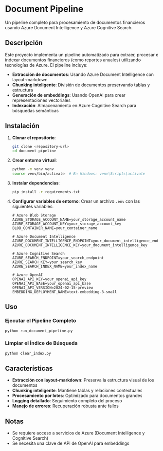 # Document Pipeline

Un pipeline completo para procesamiento de documentos financieros usando Azure Document Intelligence y Azure Cognitive Search.

## Descripción

Este proyecto implementa un pipeline automatizado para extraer, procesar e indexar documentos financieros (como reportes anuales) utilizando tecnologías de Azure. El pipeline incluye:

- **Extracción de documentos**: Usando Azure Document Intelligence con layout-markdown
- **Chunking inteligente**: División de documentos preservando tablas y estructura
- **Generación de embeddings**: Usando OpenAI para crear representaciones vectoriales
- **Indexación**: Almacenamiento en Azure Cognitive Search para búsquedas semánticas

## Instalación

1. **Clonar el repositorio**:
   ```bash
   git clone <repository-url>
   cd document-pipeline
   ```

2. **Crear entorno virtual**:
   ```bash
   python -m venv venv
   source venv/bin/activate  # En Windows: venv\Scripts\activate
   ```

3. **Instalar dependencias**:
   ```bash
   pip install -r requirements.txt
   ```

4. **Configurar variables de entorno**:
   Crear un archivo `.env` con las siguientes variables:
   ```
   # Azure Blob Storage
   AZURE_STORAGE_ACCOUNT_NAME=your_storage_account_name
   AZURE_STORAGE_ACCOUNT_KEY=your_storage_account_key
   BLOB_CONTAINER_NAME=your_container_name
   
   # Azure Document Intelligence
   AZURE_DOCUMENT_INTELLIGENCE_ENDPOINT=your_document_intelligence_endpoint
   AZURE_DOCUMENT_INTELLIGENCE_KEY=your_document_intelligence_key
   
   # Azure Cognitive Search
   AZURE_SEARCH_ENDPOINT=your_search_endpoint
   AZURE_SEARCH_KEY=your_search_key
   AZURE_SEARCH_INDEX_NAME=your_index_name
   
   # Azure OpenAI
   OPENAI_API_KEY=your_openai_api_key
   OPENAI_API_BASE=your_openai_api_base
   OPENAI_API_VERSION=2024-02-15-preview
   EMBEDDING_DEPLOYMENT_NAME=text-embedding-3-small
   ```

## Uso

### Ejecutar el Pipeline Completo

```bash
python run_document_pipeline.py
```

### Limpiar el Índice de Búsqueda

```bash
python clear_index.py
```

## Características

- **Extracción con layout-markdown**: Preserva la estructura visual de los documentos
- **Chunking inteligente**: Mantiene tablas y relaciones contextuales
- **Procesamiento por lotes**: Optimizado para documentos grandes
- **Logging detallado**: Seguimiento completo del proceso
- **Manejo de errores**: Recuperación robusta ante fallos

## Notas

- Se requiere acceso a servicios de Azure (Document Intelligence y Cognitive Search)
- Se necesita una clave de API de OpenAI para embeddings
